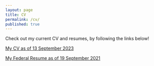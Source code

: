 ```yaml
---
layout: page
title: CV
permalink: /cv/
published: true
---
```

Check out my current CV and resumes, by following the links below!

<a title="Sheldon_Waugh_s_CV.pdf" href="https://waughr.us/images/Sheldon_Waugh_s_CV_13_SEP_2023.pdf">My CV as of 13 September 2023</a>

<a title="20241211_FederalResume_SGW.pdf" href="https://waughr.us/images/20241211_FederalResume_SGW.pdf">My Federal Resume as of 19 September 2021</a>
